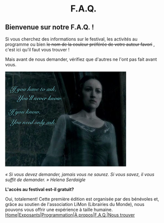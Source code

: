 # <center>F.A.Q.</center>

## Bienvenue sur notre F.A.Q. !
Si vous cherchez des informations sur le festival, les activités au programme ou bien 
~~le nom de la couleur préférée de votre auteur favori~~
, c'est ici qu'il faut vous trouver !

Mais avant de nous demander, vérifiez que d'autres ne l'ont pas fait avant vous.

![Harry Potter and the Deathly Hallows](image/HelenaSerdaigle.png)

*« Si vous devez demander, jamais vous ne saurez. Si vous savez, il vous suffit de demander. » Helena Serdaigle*

**L'accès au festival est-il gratuit?**

Oui, totalement! Cette première édition est organisée par des bénévoles et, grâce au soutien de l'association LiMon (Librairies du Monde), nous pouvons vous offrir une expérience à taille humaine.
[Home](index.md)|[Exposants](Exposants.md)|[Programmation](Programmation.md)|[À propos](Aboutus.md)|[F.A.Q.](Questions.md)|[Nous trouver](Whereto.md)
